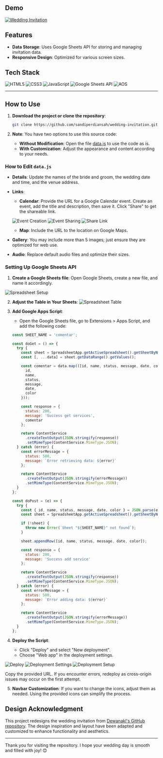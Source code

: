## Demo

[![Wedding Invitation](https://img.shields.io/badge/Demo-Wedding%20Invitation-blue?style=for-the-badge&logoColor=white)](https://sandiperdiansah.github.io/wedding-invitation)

## Features

- **Data Storage**: Uses Google Sheets API for storing and managing invitation data.
- **Responsive Design**: Optimized for various screen sizes.

## Tech Stack

![HTML5](https://img.shields.io/badge/HTML5-E34F26?style=for-the-badge&logo=html5&logoColor=white)
![CSS3](https://img.shields.io/badge/CSS3-1572B6?style=for-the-badge&logo=css3&logoColor=white)
![JavaScript](https://img.shields.io/badge/JavaScript-F7DF1E?style=for-the-badge&logo=javascript&logoColor=black)
![Google Sheets API](https://img.shields.io/badge/Google%20Sheets%20API-34A853?style=for-the-badge&logo=googlesheets&logoColor=white)
![AOS](https://img.shields.io/badge/AOS-Animate%20On%20Scroll-38B2AC?style=for-the-badge)

<hr/>

## How to Use

1. **Download the project or clone the repository**:
    ```bash
    git clone https://github.com/sandiperdiansah/wedding-invitation.git
    ```

2. **Note**: You have two options to use this source code:
    - **Without Modification**: Open the
      file [data.js](https://github.com/botvi/wedding-invitation/blob/main/src/assets/data/data.js) to use the
      code as is.
    - **With Customization**: Adjust the appearance and content according to your needs.

### How to Edit `data.js`

- **Details**: Update the names of the bride and groom, the wedding date and time, and the venue address.
- **Links**:
    - **Calendar**: Provide the URL for a Google Calendar event. Create an event, add the title and description, then
      save it. Click "Share" to get the shareable link.

  ![Event Creation](src/assets/images/readme1.png)
  ![Event Sharing](src/assets/images/readme2.png)
  ![Share Link](src/assets/images/readme3.png)

    - **Map**: Include the URL to the location on Google Maps.
- **Gallery**: You may include more than 5 images; just ensure they are optimized for web use.
- **Audio**: Replace default audio files and optimize their sizes.

### Setting Up Google Sheets API

1. **Create a Google Sheets file**: Open Google Sheets, create a new file, and name it accordingly.

![Spreadsheet Setup](src/assets/images/readme4.png)

2. **Adjust the Table in Your Sheets**:
   ![Spreadsheet Table](src/assets/images/readme5.png)

3. **Add Google Apps Script**:
    - Open the Google Sheets file, go to Extensions > Apps Script, and add the following code:

    ```javascript
    const SHEET_NAME = 'comentar';

    const doGet = () => {
      try {
        const sheet = SpreadsheetApp.getActiveSpreadsheet().getSheetByName(SHEET_NAME);
        const [, ...data] = sheet.getDataRange().getValues();

        const comentar = data.map(([id, name, status, message, date, color]) => ({
          id,
          name,
          status,
          message,
          date,
          color
        }));

        const response = {
          status: 200,
          message: 'Success get services',
          comentar
        };

        return ContentService
          .createTextOutput(JSON.stringify(response))
          .setMimeType(ContentService.MimeType.JSON);
      } catch (error) {
        const errorMessage = {
          status: 500,
          message: `Error retrieving data: ${error}`
        };

        return ContentService
          .createTextOutput(JSON.stringify(errorMessage))
          .setMimeType(ContentService.MimeType.JSON);
      }
    };

    const doPost = (e) => {
      try {
        const { id, name, status, message, date, color } = JSON.parse(e.postData.contents);
        const sheet = SpreadsheetApp.getActiveSpreadsheet().getSheetByName(SHEET_NAME);

        if (!sheet) {
          throw new Error(`Sheet "${SHEET_NAME}" not found`);
        }

        sheet.appendRow([id, name, status, message, date, color]);

        const response = {
          status: 200,
          message: 'Success add service'
        };

        return ContentService
          .createTextOutput(JSON.stringify(response))
          .setMimeType(ContentService.MimeType.JSON);
      } catch (error) {
        const errorMessage = {
          status: 500,
          message: `Error adding data: ${error}`
        };

        return ContentService
          .createTextOutput(JSON.stringify(errorMessage))
          .setMimeType(ContentService.MimeType.JSON);
      }
    };
    ```

4. **Deploy the Script**:
    - Click "Deploy" and select "New deployment".
    - Choose "Web app" in the deployment settings.

![Deploy](src/assets/images/readme8.png)
![Deployment Settings](src/assets/images/readme7.png)
![Deployment Setup](src/assets/images/readme6.png)

Copy the provided URL. If you encounter errors, redeploy as cross-origin issues may occur on the first attempt.

5. **Navbar Customization**: If you want to change the icons, adjust them as needed. Using the provided icons can
   simplify the process.

## Design Acknowledgment

This project redesigns the wedding invitation from [Dewanakl's GitHub repository](https://github.com/dewanakl). The design inspiration and layout have been adapted and customized to enhance functionality and aesthetics.

---

Thank you for visiting the repository. I hope your wedding day is smooth and filled with joy! 😊
